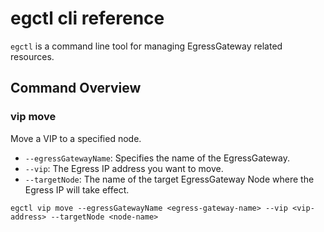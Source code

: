 # egctl cli reference

`egctl` is a command line tool for managing EgressGateway related resources.

## Command Overview

### vip move

Move a VIP to a specified node.

* `--egressGatewayName`: Specifies the name of the EgressGateway.
* `--vip`: The Egress IP address you want to move.
* `--targetNode`: The name of the target EgressGateway Node where the Egress IP will take effect.

```shell
egctl vip move --egressGatewayName <egress-gateway-name> --vip <vip-address> --targetNode <node-name>
```